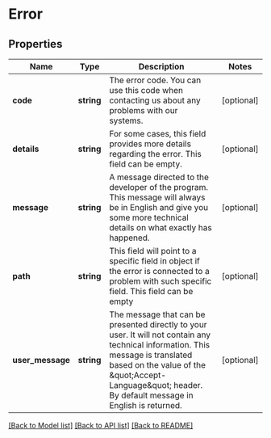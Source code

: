 # Error

## Properties
Name | Type | Description | Notes
------------ | ------------- | ------------- | -------------
**code** | **string** | The error code. You can use this code when contacting us about any problems with our systems. | [optional] 
**details** | **string** | For some cases, this field provides more details regarding the error. This field can be empty. | [optional] 
**message** | **string** | A message directed to the developer of the program. This message will always be in English and give you some more technical details on what exactly has happened. | [optional] 
**path** | **string** | This field will point to a specific field in object if the error is connected to a problem with such specific field. This field can be empty | [optional] 
**user_message** | **string** | The message that can be presented directly to your user. It will not contain any technical information. This message is translated based on the value of the \&quot;Accept-Language\&quot; header. By default message in English is returned. | [optional] 

[[Back to Model list]](../../README.md#documentation-for-models) [[Back to API list]](../../README.md#documentation-for-api-endpoints) [[Back to README]](../../README.md)

